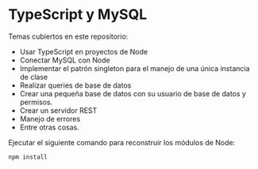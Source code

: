 # TypeScript y MySQL

Temas cubiertos en este repositorio:

* Usar TypeScript en proyectos de Node
* Conectar MySQL con Node
* Implementar el patrón singleton para el manejo de una única instancia de clase
* Realizar queries de base de datos
* Crear una pequeña base de datos con su usuario de base de datos y permisos.
* Crear un servidor REST
* Manejo de errores
* Entre otras cosas.

Ejecutar el siguiente comando para reconstruir los módulos de Node:

```
npm install
```